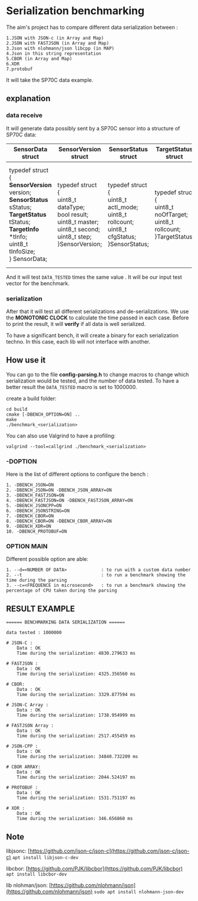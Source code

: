 # Serialization benchmarking

The aim's project has to compare different data serialization between :

    1.JSON with JSON-c (in Array and Map)
    2.JSON with FASTJSON (in Array and Map)
    3.Json with nlohmann/json libcpp (in MAP)
    4.Json in this string representation
    5.CBOR (in Array and Map)
    6.XDR
    7.protobuf

It will take the SP70C data example.

## explanation

### data receive

It will generate data possibly sent by a SP70C sensor into a structure of SP70C data:

| SensorData struct         | SensorVersion struct | SensorStatus struct | TargetStatus struct | TargetInfo struct |
| ------------------------- |--------------------- | ------------------- | ------------------- | ----------------- |
|typedef struct<br/> {<br/>**SensorVersion** version;<br/>**SensorStatus** sStatus;<br/> **TargetStatus** tStatus; <br/> **TargetInfo** *tInfo; <br/> uint8_t tInfoSize; <br/> } SensorData;|typedef struct<br/>{<br/>uint8_t dataType;<br/>bool result;<br/>uint8_t master;<br/>uint8_t second;<br/>uint8_t step;<br/>}SensorVersion;|typedef struct<br/>{<br/>uint8_t actl_mode;<br/>uint8_t rollcount;<br/>uint8_t cfgStatus;<br/>}SensorStatus;|typedef struct<br/>{<br/>uint8_t noOfTarget;<br/>uint8_t rollcount;<br/>}TargetStatus;|typedef struct<br/>{<br/>uint8_t  index;<br/>float  rcs;<br/>float range;<br/>int16_t  azimuth;<br/>float vrel;<br/>uint8_t  rollCount;<br/>int8_t  SNR;<br/>}TargetInfo;|

And it will test `DATA_TESTED` times the same value . It will be our input test vector for the benchmark.

### serialization

After that it will test all different serializations and de-serializations. We use the **MONOTONIC CLOCK** to calculate the time passed in each case. Before to print the result, it will **verify** if all data is well serialized.

To have a significant bench, it will create a binary for each serialization techno. In this case, each lib will not interface with another.

## How use it

You can go to the file **config-parsing.h** to change macros to change which serialization would be tested, and the number of data tested.
To have a better result the `DATA_TESTED` macro is set to 1000000.

create a build folder:

    cd build
    cmake [-DBENCH_OPTION=ON] ..
    make
    ./benchmark_<serialization>

You can also use Valgrind to have a profiling:

    valgrind --tool=callgrind ./benchmark_<serialization>

### -DOPTION

Here is the list of different options to configure the bench :

    1. -DBENCH_JSON=ON
    2. -DBENCH_JSON=ON -DBENCH_JSON_ARRAY=ON
    3. -DBENCH_FASTJSON=ON
    4. -DBENCH_FASTJSON=ON -DBENCH_FASTJSON_ARRAY=ON
    5. -DBENCH_JSONCPP=ON
    6. -DBENCH_JSONSTRING=ON
    7. -DBENCH_CBOR=ON
    8. -DBENCH_CBOR=ON -DBENCH_CBOR_ARRAY=ON
    9. -DBENCH_XDR=ON
    10. -DBENCH_PROTOBUF=ON

### OPTION MAIN

Different possible option are able:

    1. --d=<NUMBER OF DATA>             : to run with a custom data number
    2. --t                              : to run a benchmark showing the time during the parsing
    3. --c=<FREQUENCE in microsecond>   : to run a benchmark showing the percentage of CPU taken during the parsing

## RESULT EXAMPLE

    ====== BENCHMARKING DATA SERIALIZATION ====== 

    data tested : 1000000

    # JSON-C :
        Data : OK
        Time during the serialization: 4830.279633 ms

    # FASTJSON :
        Data : OK
        Time during the serialization: 4325.356560 ms

    # CBOR:
        Data : OK
        Time during the serialization: 3329.877594 ms

    # JSON-C Array :
        Data : OK
        Time during the serialization: 1738.954999 ms

    # FASTJSON Array :
        Data : OK
        Time during the serialization: 2517.455459 ms

    # JSON-CPP :
        Data : OK
        Time during the serialization: 34840.732209 ms

    # CBOR ARRAY:
        Data : OK
        Time during the serialization: 2044.524197 ms

    # PROTOBUF :
        Data : OK
        Time during the serialization: 1531.751197 ms

    # XDR :
        Data : OK
        Time during the serialization: 346.656860 ms

## Note

libjsonc: [https://github.com/json-c/json-c](https://github.com/json-c/json-c)  `apt install libjson-c-dev`

libcbor: [https://github.com/PJK/libcbor](https://github.com/PJK/libcbor) `apt install libcbor-dev`

lib nlohman/json: [https://github.com/nlohmann/json](https://github.com/nlohmann/json) `sudo apt install nlohmann-json-dev`
